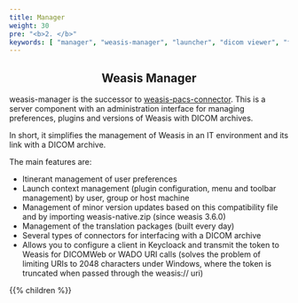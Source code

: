 ```yaml
---
title: Manager
weight: 30
pre: "<b>2. </b>"
keywords: [ "manager", "weasis-manager", "launcher", "dicom viewer", "free dicom viewer", "open source dicom viewer", "weasis dicom viewer",  "multi-platform dicom viewer", "dicom", ]
---
```


## <center>Weasis Manager</center>

weasis-manager is the successor to [weasis-pacs-connector](https://github.com/nroduit/weasis-pacs-connector). This is a server component with an administration interface for managing preferences, plugins and versions of Weasis with DICOM archives.

In short, it simplifies the management of Weasis in an IT environment and its link with a DICOM archive.

The main features are:
- Itinerant management of user preferences
- Launch context management (plugin configuration, menu and toolbar management) by user, group or host machine
- Management of minor version updates based on this compatibility file and by importing weasis-native.zip (since weasis 3.6.0)
- Management of the translation packages (built every day)
- Several types of connectors for interfacing with a DICOM archive
- Allows you to configure a client in Keycloack and transmit the token to Weasis for DICOMWeb or WADO URI calls (solves the problem of limiting URIs to 2048 characters under Windows, where the token is truncated when passed through the weasis:// uri)

{{% children %}}

